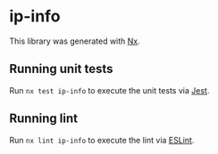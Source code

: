 # ip-info

This library was generated with [Nx](https://nx.dev).

## Running unit tests

Run `nx test ip-info` to execute the unit tests via [Jest](https://jestjs.io).

## Running lint

Run `nx lint ip-info` to execute the lint via [ESLint](https://eslint.org/).
